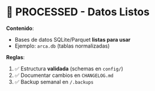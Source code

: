# 🍣 PROCESSED - Datos Listos

**Contenido**:  
- Bases de datos SQLite/Parquet **listas para usar**  
- Ejemplo: `arca.db` (tablas normalizadas)  

**Reglas**:  
1. ✅ Estructura **validada** (schemas en `config/`)  
2. ✅ Documentar cambios en `CHANGELOG.md`  
3. ✅ Backup semanal en `/.backups`
